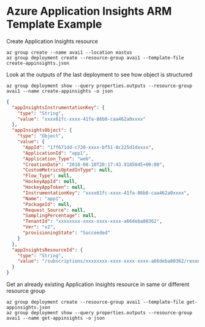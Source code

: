 # Azure Application Insights ARM Template Example

Create Application Insights resource
```
az group create --name avai1 --location eastus
az group deployment create --resource-group avai1 --template-file create-appinsights.json
```

Look at the outputs of the last deployment to see how object is structured
```
az group deployment show --query properties.outputs --resource-group avai1 --name create-appinsights -o json
```

```json
{
  "appInsightsInstrumentationKey": {
    "type": "String",
    "value": "xxxx61fc-xxxx-41fa-86b0-caa462a0xxxx"
  },
  "appInsightsObject": {
    "type": "Object",
    "value": {
      "AppId": "17f671dd-c720-xxxx-bf51-8c225d1dxxxx",
      "ApplicationId": "app1",
      "Application_Type": "web",
      "CreationDate": "2018-08-10T20:17:43.9185045+00:00",
      "CustomMetricsOptedInType": null,
      "Flow_Type": null,
      "HockeyAppId": null,
      "HockeyAppToken": null,
      "InstrumentationKey": "xxxx61fc-xxxx-41fa-86b0-caa462a0xxxx",
      "Name": "app1",
      "PackageId": null,
      "Request_Source": null,
      "SamplingPercentage": null,
      "TenantId": "xxxxxxxx-xxxx-xxxx-xxxx-a66deba80362",
      "Ver": "v2",
      "provisioningState": "Succeeded"
    }
  },
  "appInsightsResourceId": {
    "type": "String",
    "value": "/subscriptions/xxxxxxxx-xxxx-xxxx-xxxx-a66deba80362/resourceGroups/avai1/providers/Microsoft.Insights/components/app1"
  }
}
```

Get an already existing Application Insights resource in same or different resource group
```
az group deployment create --resource-group avai1 --template-file get-appinsights.json
az group deployment show --query properties.outputs --resource-group avai1 --name get-appinsights -o json
```

